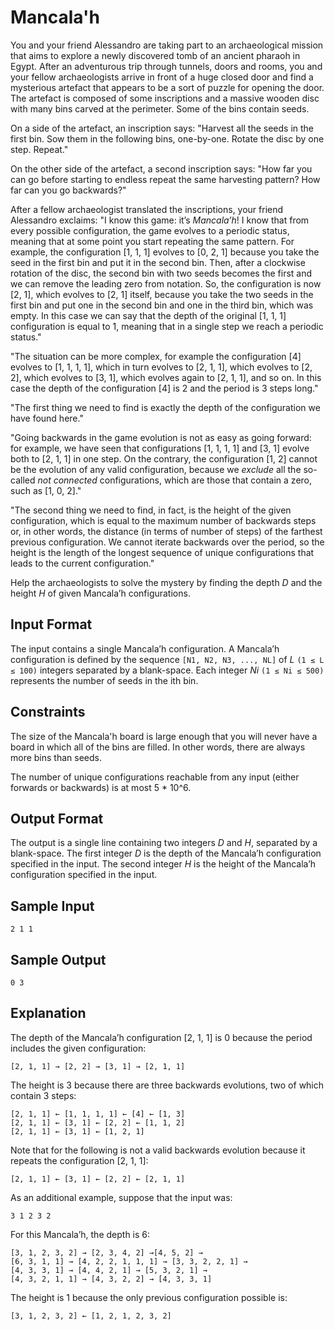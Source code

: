 # Mancala'h
You and your friend Alessandro are taking part to an archaeological mission that aims to explore a newly discovered tomb of an ancient pharaoh in Egypt. After an adventurous trip through tunnels, doors and rooms, you and your fellow archaeologists arrive in front of a huge closed door and find a mysterious artefact that appears to be a sort of puzzle for opening the door. The artefact is composed of some inscriptions and a massive wooden disc with many bins carved at the perimeter. Some of the bins contain seeds.

On a side of the artefact, an inscription says: "Harvest all the seeds in the first bin. Sow them in the following bins, one-by-one. Rotate the disc by one step. Repeat."

On the other side of the artefact, a second inscription says: "How far you can go before starting to endless repeat the same harvesting pattern? How far can you go backwards?"

After a fellow archaeologist translated the inscriptions, your friend Alessandro exclaims: "I know this game: it’s *Mancala’h*! I know that from every possible configuration, the game evolves to a periodic status, meaning that at some point you start repeating the same pattern. For example, the configuration [1, 1, 1] evolves to [0, 2, 1] because you take the seed in the first bin and put it in the second bin. Then, after a clockwise rotation of the disc, the second bin with two seeds becomes the first and we can remove the leading zero from notation. So, the configuration is now [2, 1], which evolves to [2, 1] itself, because you take the two seeds in the first bin and put one in the second bin and one in the third bin, which was empty. In this case we can say that the depth of the original [1, 1, 1] configuration is equal to 1, meaning that in a single step we reach a periodic status."

"The situation can be more complex, for example the configuration [4] evolves to [1, 1, 1, 1], which in turn evolves to [2, 1, 1], which evolves to [2, 2], which evolves to [3, 1], which evolves again to [2, 1, 1], and so on. In this case the depth of the configuration [4] is 2 and the period is 3 steps long."

"The first thing we need to find is exactly the depth of the configuration we have found here."

"Going backwards in the game evolution is not as easy as going forward: for example, we have seen that configurations [1, 1, 1, 1] and [3, 1] evolve both to [2, 1, 1] in one step. On the contrary, the configuration [1, 2] cannot be the evolution of any valid configuration, because we *exclude* all the so-called *not connected* configurations, which are those that contain a zero, such as [1, 0, 2]."

"The second thing we need to find, in fact, is the height of the given configuration, which is equal to the maximum number of backwards steps or, in other words, the distance (in terms of number of steps) of the farthest previous configuration. We cannot iterate backwards over the period, so the height is the length of the longest sequence of unique configurations that leads to the current configuration."

Help the archaeologists to solve the mystery by finding the depth *D* and the height *H* of given Mancala’h configurations.

## Input Format
The input contains a single Mancala’h configuration. A Mancala’h configuration is defined by the sequence `[N1, N2, N3, ..., NL]` of *L* `(1 ≤ L ≤ 100)` integers separated by a blank-space. Each integer *Ni* `(1 ≤ Ni ≤ 500)` represents the number of seeds in the ith bin.

## Constraints
The size of the Mancala'h board is large enough that you will never have a board in which all of the bins are filled. In other words, there are always more bins than seeds.

The number of unique configurations reachable from any input (either forwards or backwards) is at most 5 * 10^6.

## Output Format
The output is a single line containing two integers *D* and *H*, separated by a blank-space. The first integer *D* is the depth of the Mancala’h configuration specified in the input. The second integer *H* is the height of the Mancala’h configuration specified in the input.

## Sample Input
```
2 1 1
```

## Sample Output
```
0 3
```

## Explanation
The depth of the Mancala’h configuration [2, 1, 1] is 0 because the period includes the given configuration:
```
[2, 1, 1] → [2, 2] → [3, 1] → [2, 1, 1]
```

The height is 3 because there are three backwards evolutions, two of which contain 3 steps:
```
[2, 1, 1] ← [1, 1, 1, 1] ← [4] ← [1, 3]
[2, 1, 1] ← [3, 1] ← [2, 2] ← [1, 1, 2]
[2, 1, 1] ← [3, 1] ← [1, 2, 1]
```

Note that for the following is not a valid backwards evolution because it repeats the configuration [2, 1, 1]:
```
[2, 1, 1] ← [3, 1] ← [2, 2] ← [2, 1, 1]
```

As an additional example, suppose that the input was:
```
3 1 2 3 2
```

For this Mancala’h, the depth is 6:
```
[3, 1, 2, 3, 2] → [2, 3, 4, 2] →[4, 5, 2] →
[6, 3, 1, 1] → [4, 2, 2, 1, 1, 1] → [3, 3, 2, 2, 1] →
[4, 3, 3, 1] → [4, 4, 2, 1] → [5, 3, 2, 1] →
[4, 3, 2, 1, 1] → [4, 3, 2, 2] → [4, 3, 3, 1]
```

The height is 1 because the only previous configuration possible is:
```
[3, 1, 2, 3, 2] ← [1, 2, 1, 2, 3, 2]
```
